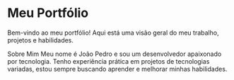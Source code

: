 # Meu Portfólio #
Bem-vindo ao meu portfólio! Aqui está uma visão geral do meu trabalho, projetos e habilidades.

Sobre Mim
Meu nome é João Pedro e sou um desenvolvedor apaixonado por tecnologia. Tenho experiência prática em projetos de tecnologias variadas, estou sempre buscando aprender e melhorar minhas habilidades.
